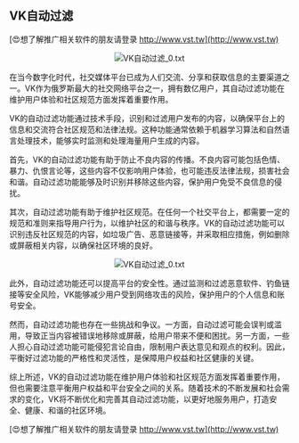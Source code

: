 ## **VK自动过滤**

[😍想了解推广相关软件的朋友请登录 http://www.vst.tw](http://www.vst.tw)

 <center><img src="https://vst.tw/MP4/tuiguang/png/1.png" alt="VK自动过滤_0.txt"></center>

在当今数字化时代，社交媒体平台已成为人们交流、分享和获取信息的主要渠道之一。VK作为俄罗斯最大的社交网络平台之一，拥有数亿用户，其自动过滤功能在维护用户体验和社区规范方面发挥着重要作用。

VK的自动过滤功能通过技术手段，识别和过滤用户发布的内容，以确保平台上的信息和交流符合社区规范和法律法规。这种功能通常依赖于机器学习算法和自然语言处理技术，能够实时监测和处理海量用户生成的内容。

首先，VK的自动过滤功能有助于防止不良内容的传播。不良内容可能包括色情、暴力、仇恨言论等，这些内容不仅影响用户体验，也可能违反法律法规，损害社会和谐。自动过滤功能能够及时识别并移除这些内容，保护用户免受不良信息的侵扰。

其次，自动过滤功能有助于维护社区规范。在任何一个社交平台上，都需要一定的规范和准则来指导用户行为，以维护社区的和谐与秩序。VK的自动过滤功能可以识别违反社区规范的内容，如垃圾广告、恶意链接等，并采取相应措施，例如删除或屏蔽相关内容，以确保社区环境的良好。

 <center><img src="https://vst.tw/MP4/tuiguang/png/5.png" alt="VK自动过滤_0.txt"></center>

此外，自动过滤功能还可以提高平台的安全性。通过监测和过滤恶意软件、钓鱼链接等安全风险，VK能够减少用户受到网络攻击的风险，保护用户的个人信息和账号安全。

然而，自动过滤功能也存在一些挑战和争议。一方面，自动过滤可能会误判或滥用，导致正当内容被错误地移除或屏蔽，给用户带来不便和困扰。另一方面，一些人担心自动过滤功能可能侵犯言论自由，限制用户表达意见和观点的权利。因此，平衡好过滤功能的严格性和灵活性，是保障用户权益和社区健康的关键。

综上所述，VK的自动过滤功能在维护用户体验和社区规范方面发挥着重要作用，但也需要注意平衡用户权益和平台安全之间的关系。随着技术的不断发展和社会需求的变化，VK将不断优化和完善其自动过滤功能，以更好地服务用户，打造安全、健康、和谐的社区环境。

[😍想了解推广相关软件的朋友请登录 http://www.vst.tw](http://www.vst.tw)



